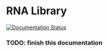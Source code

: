 # RNA Library 
[![Documentation Status](https://readthedocs.org/projects/rna-library/badge/?version=latest)](https://rna-library.readthedocs.io/en/latest/?badge=latest)

### TODO: finish this documentation
